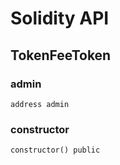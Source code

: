 # Solidity API

## TokenFeeToken

### admin

```solidity
address admin
```

### constructor

```solidity
constructor() public
```

